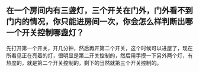 ## 在一个房间内有三盏灯，三个开关在门外，门外看不到门内的情况，你只能进房间一次，你会怎么样判断出哪一个开关控制哪盏灯？

先打开第一个开关，开几分钟，然后再开第二个开关，这个时候可以进屋了，现在所看见正在亮着的灯，很明显是第二开关控制的，然后用手摸一下另外两个灯，有热度的，就是第二个开关控制的，剩下的当然就第三个开关控制的。